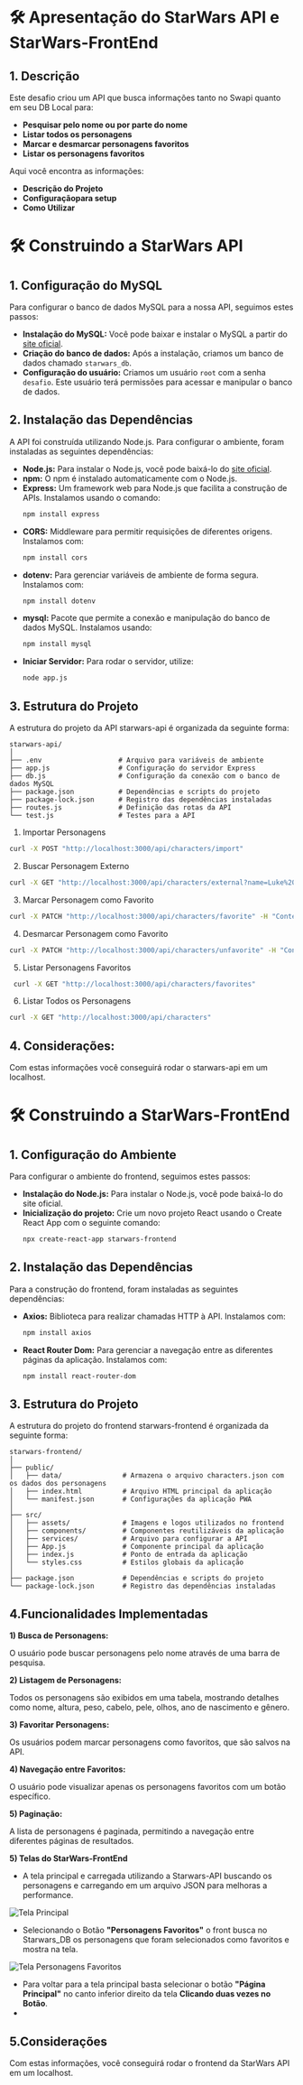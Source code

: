 # 🛠 Apresentação do StarWars API e StarWars-FrontEnd

## 1. Descrição

Este desafio criou um API que busca informações tanto no Swapi quanto em seu DB Local para:

- **Pesquisar pelo nome ou por parte do nome**
- **Listar todos os personagens**
- **Marcar e desmarcar personagens favoritos**
- **Listar os personagens favoritos**
  
Aqui você encontra as informações:
- **Descrição do Projeto**
- **Configuraçãopara setup**
- **Como Utilizar**

# 🛠 Construindo a StarWars API

## 1. Configuração do MySQL

Para configurar o banco de dados MySQL para a nossa API, seguimos estes passos:

- **Instalação do MySQL:** Você pode baixar e instalar o MySQL a partir do [site oficial](https://www.mysql.com/downloads/).
- **Criação do banco de dados:** Após a instalação, criamos um banco de dados chamado `starwars_db`.
- **Configuração do usuário:** Criamos um usuário `root` com a senha `desafio`. Este usuário terá permissões para acessar e manipular o banco de dados.

## 2. Instalação das Dependências

A API foi construída utilizando Node.js. Para configurar o ambiente, foram instaladas as seguintes dependências:

- **Node.js:** Para instalar o Node.js, você pode baixá-lo do [site oficial](https://nodejs.org/).
- **npm:** O npm é instalado automaticamente com o Node.js.
- **Express:** Um framework web para Node.js que facilita a construção de APIs. Instalamos usando o comando:
  ```bash
  npm install express
- **CORS:** Middleware para permitir requisições de diferentes origens. Instalamos com:
  ```bash
  npm install cors
- **dotenv:** Para gerenciar variáveis de ambiente de forma segura. Instalamos com:
   ```bash
  npm install dotenv
- **mysql:** Pacote que permite a conexão e manipulação do banco de dados MySQL. Instalamos usando:
  ```bash
  npm install mysql
- **Iniciar Servidor:** Para rodar o servidor, utilize:
  ```bash
  node app.js

## 3. Estrutura do Projeto

A estrutura do projeto da API starwars-api é organizada da seguinte forma:
  ```
  starwars-api/
  │
  ├── .env                   # Arquivo para variáveis de ambiente
  ├── app.js                 # Configuração do servidor Express
  ├── db.js                  # Configuração da conexão com o banco de dados MySQL
  ├── package.json           # Dependências e scripts do projeto
  ├── package-lock.json      # Registro das dependências instaladas
  ├── routes.js              # Definição das rotas da API
  └── test.js                # Testes para a API
  ```


1. Importar Personagens
  ```bash
  curl -X POST "http://localhost:3000/api/characters/import"
  ```
2. Buscar Personagem Externo
  ```bash
  curl -X GET "http://localhost:3000/api/characters/external?name=Luke%20Skywalker"
  ```
3. Marcar Personagem como Favorito
  ```bash
  curl -X PATCH "http://localhost:3000/api/characters/favorite" -H "Content-Type: application/json" -d "{\"name\": \"Luke Skywalker\"}"
  ```
4. Desmarcar Personagem como Favorito
  ```bash
  curl -X PATCH "http://localhost:3000/api/characters/unfavorite" -H "Content-Type: application/json" -d "{\"name\": \"Luke Skywalker\"}"
  ```
5. Listar Personagens Favoritos
  ```bash
   curl -X GET "http://localhost:3000/api/characters/favorites"
  ```
6. Listar Todos os Personagens
  ```bash
  curl -X GET "http://localhost:3000/api/characters"
  ```
## 4. Considerações:

Com estas informações você conseguirá rodar o starwars-api em um localhost.

# 🛠 Construindo a StarWars-FrontEnd

## 1. Configuração do Ambiente

Para configurar o ambiente do frontend, seguimos estes passos:

- **Instalação do Node.js:** Para instalar o Node.js, você pode baixá-lo do site oficial.
- **Inicialização do projeto:** Crie um novo projeto React usando o Create React App com o seguinte comando:
  ```bash
  npx create-react-app starwars-frontend
  ```

## 2. Instalação das Dependências

Para a construção do frontend, foram instaladas as seguintes dependências:

- **Axios:** Biblioteca para realizar chamadas HTTP à API. Instalamos com:
  ```bash
  npm install axios
  ```
- **React Router Dom:** Para gerenciar a navegação entre as diferentes páginas da aplicação. Instalamos com:
  ```bash
  npm install react-router-dom
  ```
## 3. Estrutura do Projeto

A estrutura do projeto do frontend starwars-frontend é organizada da seguinte forma:

```
starwars-frontend/
│
├── public/
│   ├── data/               # Armazena o arquivo characters.json com os dados dos personagens
│   ├── index.html          # Arquivo HTML principal da aplicação
│   └── manifest.json       # Configurações da aplicação PWA
│
├── src/
│   ├── assets/             # Imagens e logos utilizados no frontend
│   ├── components/         # Componentes reutilizáveis da aplicação
│   ├── services/           # Arquivo para configurar a API
│   ├── App.js              # Componente principal da aplicação
│   ├── index.js            # Ponto de entrada da aplicação
│   └── styles.css          # Estilos globais da aplicação
│
├── package.json            # Dependências e scripts do projeto
└── package-lock.json       # Registro das dependências instaladas
````

## 4.Funcionalidades Implementadas

**1) Busca de Personagens:**

O usuário pode buscar personagens pelo nome através de uma barra de pesquisa.

**2) Listagem de Personagens:**

Todos os personagens são exibidos em uma tabela, mostrando detalhes como nome, altura, peso, cabelo, pele, olhos, ano de nascimento e gênero.

**3) Favoritar Personagens:**

Os usuários podem marcar personagens como favoritos, que são salvos na API.

**4) Navegação entre Favoritos:**

O usuário pode visualizar apenas os personagens favoritos com um botão específico.

**5) Paginação:**

A lista de personagens é paginada, permitindo a navegação entre diferentes páginas de resultados.

**5) Telas do StarWars-FrontEnd**

- A tela principal e carregada utilizando a Starwars-API buscando os personagens e carregando em um arquivo JSON para melhoras a performance.

![Tela Principal](https://github.com/user-attachments/assets/5e188581-0dbb-43cb-a4e1-bf7b36e1ccdc)

- Selecionando o Botão **"Personagens Favoritos"** o front busca no Starwars_DB os personagens que foram selecionados como favoritos e mostra na tela.

![Tela Personagens Favoritos](https://github.com/user-attachments/assets/197f8a07-fd32-4d23-8194-83ea3d3472a9)

- Para voltar para a tela principal basta selecionar o botão **"Página Principal"** no canto inferior direito da tela **Clicando duas vezes no Botão**.
- 
## 5.Considerações

Com estas informações, você conseguirá rodar o frontend da StarWars API em um localhost.





